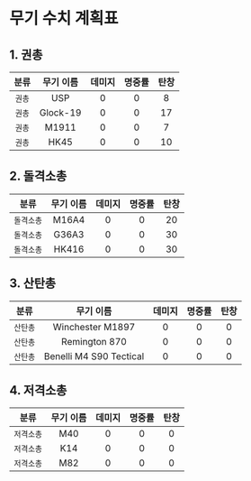 # 무기 수치 계획표

## 1. 권총
| 분류 | 무기 이름 | 데미지 | 명중률 | 탄창 |
| :---: | :---: | :---: | :---: | :---: |
| `권총` | USP | 0 | 0 | 8 |
| `권총` | Glock-19 | 0 | 0 | 17 |
| `권총` | M1911 | 0 | 0 | 7 |
| `권총` | HK45 | 0 | 0 | 10 |

## 2. 돌격소총
| 분류 | 무기 이름 | 데미지 | 명중률 | 탄창 |
| :---: | :---: | :---: | :---: | :---: |
| `돌격소총` | M16A4 | 0 | 0 | 20 |
| `돌격소총` | G36A3 | 0 | 0 | 30 |
| `돌격소총` | HK416 | 0 | 0 | 30 |

## 3. 산탄총
| 분류 | 무기 이름 | 데미지 | 명중률 | 탄창 |
| :---: | :---: | :---: | :---: | :---: |
| `산탄총` | Winchester M1897 | 0 | 0 | 0 |
| `산탄총` | Remington 870 | 0 | 0 | 0 |
| `산탄총` | Benelli M4 S90 Tectical | 0 | 0 | 0 |

## 4. 저격소총
| 분류 | 무기 이름 | 데미지 | 명중률 | 탄창 |
| :---: | :---: | :---: | :---: | :---: |
| `저격소총` | M40 | 0 | 0 | 0 |
| `저격소총` | K14 | 0 | 0 | 0 |
| `저격소총` | M82 | 0 | 0 | 0 |
